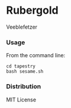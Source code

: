 # Rubergold
Veeblefetzer

### Usage
From the command line:

    cd tapestry
    bash sesame.sh

### Distribution
MIT License

